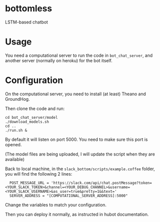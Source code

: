 # bottomless
LSTM-based chatbot

# Usage
You need a computational server to run the code in `bot_chat_server`, 
and another server (normally on heroku) for the bot itself.

# Configuration

On the computational server, you need to install (at least) Theano and GroundHog.

Then clone the code and run:

```
cd bot_chat_server/model
./download_models.sh
cd ..
./run.sh &
```

By default it will listen on port 5000. You need to make sure this port is opened.

(The model files are being uploaded, I will update the script when they are available)


Back to local machine, in the `slack_bottom/scripts/example.coffee` folder, you will find the following 2 lines:

```
  POST_MESSAGE_URL = 'https://slack.com/api/chat.postMessage?token=<YOUR_SLACK_TOKEN>&channel=<YOUR_DEBUG_CHANNEL>&username=<YOUR_SLACK_USERNAME>&as_user=true&pretty=1&&text='
  SERVER_ADDRESS = "[COMPUTATIONAL_SERVER_ADDRESS]:5000"
```

Change the variables to match your configuration.

Then you can deploy it normally, as instructed in hubot documentation. 